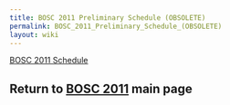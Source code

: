 ```yaml
---
title: BOSC 2011 Preliminary Schedule (OBSOLETE)
permalink: BOSC_2011_Preliminary_Schedule_(OBSOLETE)
layout: wiki
---
```


[ BOSC 2011 Schedule](BOSC_2011_Schedule "wikilink")

## Return to **[ BOSC 2011](BOSC_2011 "wikilink")** main page
